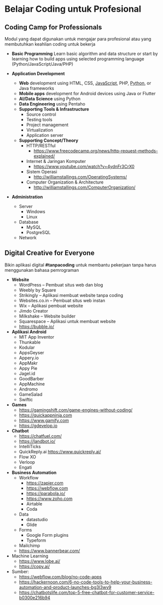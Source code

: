 # Belajar Coding untuk Profesional

## Coding Camp for Professionals
Modul yang dapat digunakan untuk mengajar para profesional atau yang membutuhkan keahlian coding untuk bekerja
- **Basic Programming**
Learn basic algorithm and data structure or start by learning how to build apps using selected programming language 
(Python/JavaScript/Java/PHP) 
- **Application Development**
	- **Web** development using HTML, CSS, [JavaScript](Text-based/Dasar-Pemrograman-JavaScript.md), PHP, [Python](Text-based/Dasar-Pemrograman-Python.md), or Java frameworks
	- **Mobile apps** development for Android devices using Java or Flutter
	- **AI/Data Science** using Python
	- **Data Engineering** using Pentaho
	- **Supporting Tools & Infrastructure**
		- Source control
		- Testing tools
		- Project management
		- Virtualization
		- Application server
	- **Supporting Concept/Theory**
		- HTTP/RESTful
			- https://www.freecodecamp.org/news/http-request-methods-explained/
		- Internet & Jaringan Komputer
			- https://www.youtube.com/watch?v=4ydnFr3CrX0
   		- Sistem Operasi
			- http://williamstallings.com/OperatingSystems/
   		- Computer Organization & Architecture
     		- http://williamstallings.com/ComputerOrganization/
     			
- **Administration**
	- Server
		- Windows
		- Linux
	- Database
		- MySQL
		- PostgreSQL
	- Network

## Digital Creative for Everyone
Bikin aplikasi digital **#tanpacoding** untuk membantu pekerjaan tanpa harus menggunakan bahasa pemrograman
- **Website**
	- WordPress – Pembuat situs web dan blog
	- Weebly by Square
	- Strikingly – Aplikasi membuat website tanpa coding
	- Websites.co.in – Pembuat situs web instan
	- Wix – Aplikasi pembuat website
	- Jimdo Creator
	- Milkshake – Website builder
	- Squarespace – Aplikasi untuk membuat website
	- https://bubble.io/
- **Aplikasi Android**
	- MIT App Inventor
	- Thunkable
	- Kodular
	- AppsGeyser
	- Appery.io
	- AppMakr
	- Appy Pie
	- Jagel.id
	- GoodBarber
	- AppMachine
	- Andromo
	- GameSalad
	- Swiftic
- **Games**
	- https://gamingshift.com/game-engines-without-coding/
	- https://quickappninja.com
	- https://www.gamify.com
	- https://gdevelop.io
- **Chatbot**
	- https://chatfuel.com/
	- https://landbot.io/
	- IntelliTicks
	- QuickReply.ai https://www.quickreply.ai/
	- Flow XO
	- Verloop
	- Engati
- **Business Automation**
	- Workflow
		- https://zapier.com
		- https://webflow.com
		- https://parabola.io/
		- https://www.zoho.com
		- Airtable
		- Coda
	- Data
		- datastudio
		- Glide
	- Forms
		- Google Form plugins
		- Typeform
	- Mailchimp
	- https://www.bannerbear.com/
- Machine Learning
	- https://www.lobe.ai/
	- https://copy.ai/
- Sumber:
	- https://webflow.com/blog/no-code-apps
	- https://hackernoon.com/6-no-code-tools-to-help-your-business-automation-and-product-launches-bg3l3wv9
	- https://chatbotslife.com/top-5-free-chatbot-for-customer-service-b0300e216b94
